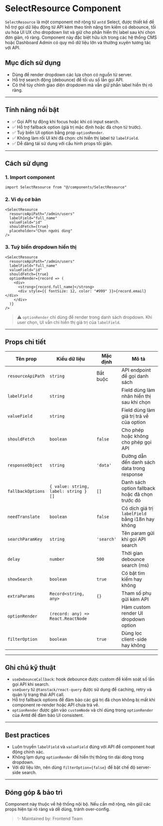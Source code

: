 # SelectResource Component

`SelectResource` là một component mở rộng từ `antd` Select, được thiết kế để hỗ trợ gọi dữ liệu động từ API kèm theo tính năng tìm kiếm có debounce, tối ưu hóa UI UX cho dropdown list và giữ cho phần hiển thị label sau khi chọn đơn giản, rõ ràng. Component này đặc biệt hữu ích trong các hệ thống CMS hoặc Dashboard Admin có quy mô dữ liệu lớn và thường xuyên tương tác với API.

## Mục đích sử dụng

- Dùng để render dropdown các lựa chọn có nguồn từ server.
- Hỗ trợ search động (debounce) để tối ưu số lần gọi API.
- Có thể tùy chỉnh giao diện dropdown mà vẫn giữ phần label hiển thị rõ ràng.

---

## Tính năng nổi bật

- ✅ Gọi API tự động khi focus hoặc khi có input search.
- ✅ Hỗ trợ fallback option (giá trị mặc định hoặc đã chọn từ trước).
- ✅ Tuỳ biến UI option bằng prop `optionRender`.
- ✅ Không làm rối UI khi đã chọn: chỉ hiển thị label từ `labelField`.
- ✅ Dễ dàng tái sử dụng với cấu hình props tối giản.

---

## Cách sử dụng

### 1. Import component

```tsx
import SelectResource from "@/components/SelectResource"
```

### 2. Ví dụ cơ bản

```tsx
<SelectResource
  resourceApiPath="/admin/users"
  labelField="full_name"
  valueField="id"
  shouldFetch={true}
  placeholder="Chọn người dùng"
/>
```

### 3. Tuỳ biến dropdown hiển thị

```tsx
<SelectResource
  resourceApiPath="/admin/users"
  labelField="full_name"
  valueField="id"
  shouldFetch={true}
  optionRender={record => (
    <div>
      <strong>{record.full_name}</strong>
      <div style={{ fontSize: 12, color: "#999" }}>{record.email}</div>
    </div>
  )}
/>
```

> ⚠️ `optionRender` chỉ dùng để render trong danh sách dropdown. Khi user chọn, UI vẫn chỉ hiển thị giá trị của `labelField`.

---

## Props chi tiết

| Tên prop          | Kiểu dữ liệu                         | Mặc định   | Mô tả                                            |
| ----------------- | ------------------------------------ | ---------- | ------------------------------------------------ |
| `resourceApiPath` | `string`                             | Bắt buộc   | API endpoint để gọi danh sách                    |
| `labelField`      | `string`                             |            | Field dùng làm nhãn hiển thị sau khi chọn        |
| `valueField`      | `string`                             |            | Field dùng làm giá trị trả về của option         |
| `shouldFetch`     | `boolean`                            | `false`    | Cho phép hoặc không cho phép gọi API             |
| `responseObject`  | `string`                             | `'data'`   | Đường dẫn đến danh sách data trong response      |
| `fallbackOptions` | `{ value: string, label: string }[]` | `[]`       | Danh sách option fallback hoặc đã chọn trước đó  |
| `needTranslate`   | `boolean`                            | `false`    | Có dịch giá trị `labelField` bằng i18n hay không |
| `searchParamKey`  | `string`                             | `'search'` | Tên param gửi khi gọi API search                 |
| `delay`           | `number`                             | `500`      | Thời gian debounce search (ms)                   |
| `showSearch`      | `boolean`                            | `true`     | Có bật tìm kiếm hay không                        |
| `extraParams`     | `Record<string, any>`                | `{}`       | Tham số phụ gửi kèm API                          |
| `optionRender`    | `(record: any) => React.ReactNode`   |            | Hàm custom render UI dropdown option             |
| `filterOption`    | `boolean`                            | `true`     | Dùng lọc client-side hay không                   |

---

## Ghi chú kỹ thuật

- `useDebounceCallback`: hook debounce được custom để kiểm soát số lần gọi API khi search.
- `useQuery` từ `@tanstack/react-query` được sử dụng để caching, retry và quản lý trạng thái API call.
- Hỗ trợ fallback options để đảm bảo các giá trị đã chọn không bị mất khi component re-render hoặc API chưa trả về.
- `optionRender` được gán vào `customNode` và chỉ dùng trong `optionRender` của Antd để đảm bảo UI consistent.

---

## Best practices

- Luôn truyền `labelField` và `valueField` đúng với API để component hoạt động chính xác.
- Không lạm dụng `optionRender` để hiển thị thông tin dài dòng trong dropdown.
- Với dữ liệu lớn, nên dùng `filterOption={false}` để bật chế độ server-side search.

---

## Đóng góp & bảo trì

Component này thuộc về hệ thống nội bộ. Nếu cần mở rộng, nên giữ các props hiện tại rõ ràng và dễ dùng, tránh over-config.

> ✨ Maintained by: Frontend Team

